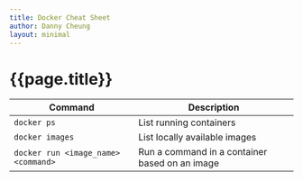 ```yaml
---
title: Docker Cheat Sheet
author: Danny Cheung
layout: minimal
---
```


# {{page.title}}

| Command | Description |
| ------- | - |
| ```docker ps``` | List running containers |
| ```docker images``` | List locally available images |
| ```docker run <image_name> <command>``` | Run a command in a container based on an image |
